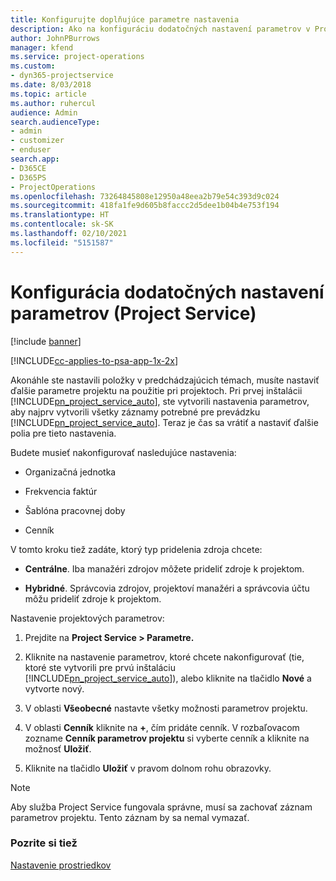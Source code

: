 ```yaml
---
title: Konfigurujte doplňujúce parametre nastavenia
description: Ako na konfiguráciu dodatočných nastavení parametrov v Project Service
author: JohnPBurrows
manager: kfend
ms.service: project-operations
ms.custom:
- dyn365-projectservice
ms.date: 8/03/2018
ms.topic: article
ms.author: ruhercul
audience: Admin
search.audienceType:
- admin
- customizer
- enduser
search.app:
- D365CE
- D365PS
- ProjectOperations
ms.openlocfilehash: 73264845808e12950a48eea2b79e54c393d9c024
ms.sourcegitcommit: 418fa1fe9d605b8faccc2d5dee1b04b4e753f194
ms.translationtype: HT
ms.contentlocale: sk-SK
ms.lasthandoff: 02/10/2021
ms.locfileid: "5151587"
---
```

# <a name="configure-additional-parameter-settings-project-service"></a>Konfigurácia dodatočných nastavení parametrov (Project Service)

[!include [banner](../includes/psa-now-project-operations.md)]

[!INCLUDE[cc-applies-to-psa-app-1x-2x](../includes/cc-applies-to-psa-app-1x-2x.md)]

Akonáhle ste nastavili položky v predchádzajúcich témach, musíte nastaviť ďalšie parametre projektu na použitie pri projektoch. Pri prvej inštalácii [!INCLUDE[pn_project_service_auto](../includes/pn-project-service-auto.md)], ste vytvorili nastavenia parametrov, aby najprv vytvorili všetky záznamy potrebné pre prevádzku [!INCLUDE[pn_project_service_auto](../includes/pn-project-service-auto.md)]. Teraz je čas sa vrátiť a nastaviť ďalšie polia pre tieto nastavenia.  
  
 Budete musieť nakonfigurovať nasledujúce nastavenia:  
  
-   Organizačná jednotka  
  
-   Frekvencia faktúr  
  
-   Šablóna pracovnej doby  
  
-   Cenník  
 
V tomto kroku tiež zadáte, ktorý typ pridelenia zdroja chcete:  
  
- **Centrálne**. Iba manažéri zdrojov môžete prideliť zdroje k projektom.  
  
- **Hybridné**. Správcovia zdrojov, projektoví manažéri a správcovia účtu môžu prideliť zdroje k projektom.  
  
 
Nastavenie projektových parametrov:  
  
1. Prejdite na **Project Service > Parametre.**  
  
2. Kliknite na nastavenie parametrov, ktoré chcete nakonfigurovať (tie, ktoré ste vytvorili pre prvú inštaláciu [!INCLUDE[pn_project_service_auto](../includes/pn-project-service-auto.md)]), alebo kliknite na tlačidlo **Nové** a vytvorte nový.  
  
3. V oblasti **Všeobecné** nastavte všetky možnosti parametrov projektu.  
  
4. V oblasti **Cenník** kliknite na **+**, čím pridáte cenník. V rozbaľovacom zozname **Cenník parametrov projektu** si vyberte cenník a kliknite na možnosť **Uložiť**.  
  
5. Kliknite na tlačidlo **Uložiť** v pravom dolnom rohu obrazovky.  

> [!NOTE]
> Aby služba Project Service fungovala správne, musí sa zachovať záznam parametrov projektu. Tento záznam by sa nemal vymazať.

### <a name="see-also"></a>Pozrite si tiež  
 [Nastavenie prostriedkov](../psa/set-up-resources.md)
